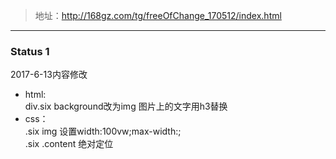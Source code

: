 
>地址：http://168gz.com/tg/freeOfChange_170512/index.html  
---
### Status 1
2017-6-13内容修改  
- html:  
   div.six background改为img
   图片上的文字用h3替换
- css：  
  .six img 设置width:100vw;max-width:;  
  .six .content 绝对定位